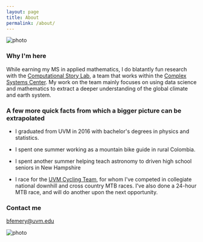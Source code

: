 ```yaml
---
layout: page
title: About
permalink: /about/
---
```


![photo](https://uvm.edu/~bfemery/colombia.jpg)

### Why I'm here

While earning my MS in applied mathematics, I do blatantly fun research with the [Computational Story Lab](http://uvm.edu/storylab), a team that works within the [Complex Systems Center](http://uvm.edu/~cmplxsys). My work on the team mainly focuses on using data science and mathematics to extract a deeper understanding of the global climate and earth system.

### A few more quick facts from which a bigger picture can be extrapolated

- I graduated from UVM in 2016 with bachelor's degrees in physics and statistics.

- I spent one summer working as a mountain bike guide in rural Colombia.

- I spent another summer helping teach astronomy to driven high school seniors in New Hampshire

- I race for the [UVM Cycling Team](http://uvm.edu/~cycling), for whom I've competed in collegiate national downhill and cross country MTB races. I've also done a 24-hour MTB race, and will do another upon the next opportunity.

### Contact me

[bfemery@uvm.edu](mailto:bfemery@uvm.edu)

![photo](https://uvm.edu/~bfemery/thunda.JPG)
